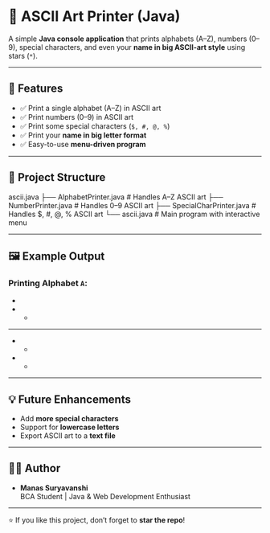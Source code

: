 # 🎨 ASCII Art Printer (Java)

A simple **Java console application** that prints alphabets (A–Z), numbers (0–9), special characters, and even your **name in big ASCII-art style** using stars (`*`).

---

## 🚀 Features
- ✅ Print a single alphabet (A–Z) in ASCII art
- ✅ Print numbers (0–9) in ASCII art
- ✅ Print some special characters (`$, #, @, %`)
- ✅ Print your **name in big letter format**
- ✅ Easy-to-use **menu-driven program**

---

## 📂 Project Structure
ascii.java
├── AlphabetPrinter.java # Handles A–Z ASCII art
├── NumberPrinter.java # Handles 0–9 ASCII art
├── SpecialCharPrinter.java # Handles $, #, @, % ASCII art
└── ascii.java # Main program with interactive menu


---

## 🖼️ Example Output

### Printing Alphabet `A`:

  *
 * *
*****
*   *
*   *
---

## 💡 Future Enhancements
- Add **more special characters**
- Support for **lowercase letters**
- Export ASCII art to a **text file**

---

## 👨‍💻 Author
- **Manas Suryavanshi**  
BCA Student | Java & Web Development Enthusiast  

---

⭐ If you like this project, don’t forget to **star the repo**!  
